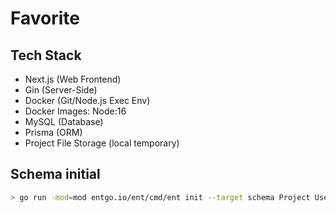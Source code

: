 # Favorite

## Tech Stack

- Next.js (Web Frontend)
- Gin (Server-Side)
- Docker (Git/Node.js Exec Env)
- Docker Images: Node:16
- MySQL (Database)
- Prisma (ORM)
- Project File Storage (local temporary)

## Schema initial

```bash
> go run -mod=mod entgo.io/ent/cmd/ent init --target schema Project User
```
